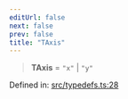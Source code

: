 ```yaml
---
editUrl: false
next: false
prev: false
title: "TAxis"
---
```


> **TAxis** = `"x"` \| `"y"`

Defined in: [src/typedefs.ts:28](https://github.com/fabricjs/fabric.js/blob/8206f10a405480a7ba988ff6cfdde6412c1f13f8/src/typedefs.ts#L28)
